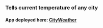 <h3>Tells current temperature of any city</h3>
<h4>App deployed here: <a href="https://city-weather-mudit.herokuapp.com/">CityWeather</a></h4>